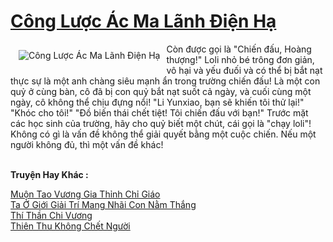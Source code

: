 <a href="https://truyentiki.com/cong-luoc-ac-ma-lanh-dien-ha.33480/" title="Công Lược Ác Ma Lãnh Điện Hạ"><h1>Công Lược Ác Ma Lãnh Điện Hạ</h1></a><div style="display:table"><img align="right" style="float: left; padding: 10px;" src="https://truyentiki.com/a/img/str/src/33480.jpg" alt="Công Lược Ác Ma Lãnh Điện Hạ">Còn được gọi là "Chiến đấu, Hoàng thượng!" Loli nhỏ bé trông đơn giản, vô hại và yếu đuối và có thể bị bắt nạt thực sự là một anh chàng siêu mạnh ẩn trong trường chiến đấu! Là một con quỷ ở cùng bàn, cô đã bị con quỷ bắt nạt suốt cả ngày, và cuối cùng một ngày, cô không thể chịu đựng nổi! "Li Yunxiao, bạn sẽ khiến tôi thử lại!" "Khóc cho tôi!" "Đồ biến thái chết tiệt! Tôi chiến đấu với bạn!" Trước mặt các học sinh của trường, hãy cho quỷ biết một chút, cái gọi là "chạy loli"! Không có gì là vấn đề không thể giải quyết bằng một cuộc chiến. Nếu một người không đủ, thì một vấn đề khác!</div><p><br><b>Truyện Hay Khác :</b></p><a href="https://truyentiki.com/muon-tao-vuong-gia-thinh-chi-giao.33479/" alt="Muộn Tao Vương Gia Thỉnh Chỉ Giáo">Muộn Tao Vương Gia Thỉnh Chỉ Giáo</a><br/><a href="https://github.com/nownovels/top500/tree/master/truyenhay/33832/" alt="Ta Ở Giới Giải Trí Mang Nhãi Con Nằm Thắng">Ta Ở Giới Giải Trí Mang Nhãi Con Nằm Thắng</a><br/><a href="https://github.com/nownovels/top500/tree/master/truyenhay/33503/" alt="Thí Thần Chi Vương">Thí Thần Chi Vương</a><br/><a href="https://github.com/nownovels/top500/tree/master/truyenhay/33900/" alt="Thiên Thu Không Chết Người">Thiên Thu Không Chết Người</a><br/>